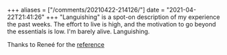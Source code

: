 +++
aliases = ["/comments/20210422-214126/"]
date = "2021-04-22T21:41:26"
+++
"Languishing" is a spot-on description of my experience the past weeks. The effort to live is high, and the motivation to go beyond the essentials is low. I'm barely alive. Languishing.

Thanks to Reneé for the [reference](https://www.nytimes.com/2021/04/19/well/mind/covid-mental-health-languishing.html)

